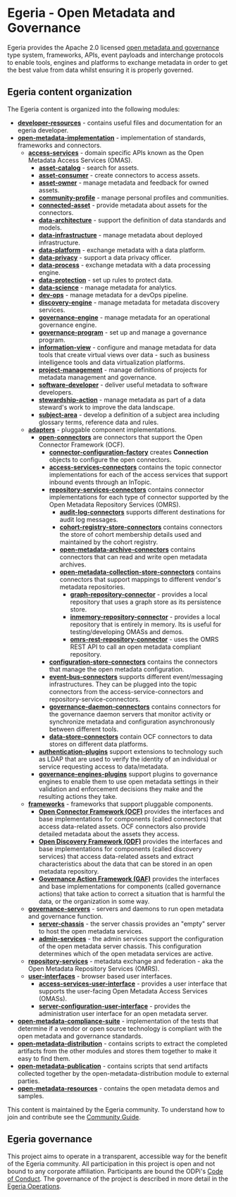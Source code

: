<!-- SPDX-License-Identifier: Apache-2.0 -->
  
# Egeria - Open Metadata and Governance
  
Egeria provides the Apache 2.0 licensed [open metadata and governance](https://odpi.github.io/data-governance/Open-Metadata-and-Governance)
type system, frameworks,
APIs, event payloads and interchange protocols to enable tools,
engines and platforms to exchange metadata in order to get the best
value from data whilst ensuring it is properly governed.

## Egeria content organization
  
The Egeria content is organized into the following modules:

* **[developer-resources](developer-resources)** - contains useful files and documentation for an egeria developer.
* **[open-metadata-implementation](open-metadata-implementation)** - implementation of standards, frameworks and connectors.
  * **[access-services](open-metadata-implementation/access-services)** - domain specific APIs known as the Open Metadata Access Services (OMAS).
    * **[asset-catalog](open-metadata-implementation/access-services/asset-catalog)** - search for assets.
    * **[asset-consumer](open-metadata-implementation/access-services/asset-consumer)** - create connectors to access assets.
    * **[asset-owner](open-metadata-implementation/access-services/asset-owner)** - manage metadata and feedback for owned assets.
    * **[community-profile](open-metadata-implementation/access-services/community-profile)** - manage personal profiles and communities.
    * **[connected-asset](open-metadata-implementation/access-services/connected-asset)** - provide metadata about assets for the connectors.
    * **[data-architecture](open-metadata-implementation/access-services/data-architecture)** - support the definition of data standards and models.
    * **[data-infrastructure](open-metadata-implementation/access-services/data-infrastructure)** - manage metadata about deployed infrastructure.
    * **[data-platform](open-metadata-implementation/access-services/data-platform)** - exchange metadata with a data platform.
    * **[data-privacy](open-metadata-implementation/access-services/data-privacy)** - support a data privacy officer.
    * **[data-process](open-metadata-implementation/access-services/data-process)** - exchange metadata with a data processing engine.
    * **[data-protection](open-metadata-implementation/access-services/data-protection)** - set up rules to protect data.
    * **[data-science](open-metadata-implementation/access-services/data-science)** - manage metadata for analytics.
    * **[dev-ops](open-metadata-implementation/access-services/dev-ops)** - manage metadata for a devOps pipeline.
    * **[discovery-engine](open-metadata-implementation/access-services/discovery-engine)** - manage metadata for metadata discovery services.
    * **[governance-engine](open-metadata-implementation/access-services/governance-engine)** - manage metadata for an operational governance engine.
    * **[governance-program](open-metadata-implementation/access-services/governance-program)** - set up and manage a governance program.
    * **[information-view](open-metadata-implementation/access-services/information-view)** - configure and manage metadata for data tools that create virtual views over data - such as business intelligence tools and data virtualization platforms.
    * **[project-management](open-metadata-implementation/access-services/project-management)** - manage definitions of projects for metadata management and governance.
    * **[software-developer](open-metadata-implementation/access-services/software-developer)** - deliver useful metadata to software developers.
    * **[stewardship-action](open-metadata-implementation/access-services/stewardship-action)** - manage metadata as part of a data steward's work to improve the data landscape.
    * **[subject-area](open-metadata-implementation/access-services/subject-area)** - develop a definition of a subject area including glossary terms, reference data and rules.
  * **[adapters](open-metadata-implementation/adapters)** - pluggable component implementations.
    * **[open-connectors](open-metadata-implementation/adapters/open-connectors)** are connectors that support the Open Connector Framework (OCF).
      * **[connector-configuration-factory](open-metadata-implementation/adapters/open-connectors/connector-configuration-factory)** creates **Connection** objects to configure the open connectors.
      * **[access-services-connectors](open-metadata-implementation/adapters/open-connectors/access-services-connectors)** contains the topic connector implementations for each of the access services that support inbound events through an InTopic.    
      * **[repository-services-connectors](open-metadata-implementation/adapters/open-connectors/repository-services-connectors)** contains connector implementations for each type of connector supported by the Open Metadata Repository Services (OMRS).
        * **[audit-log-connectors](open-metadata-implementation/adapters/open-connectors/repository-services-connectors/audit-log-connectors)** supports different destinations for audit log messages.
        * **[cohort-registry-store-connectors](open-metadata-implementation/adapters/open-connectors/repository-services-connectors/cohort-registry-store-connectors)** contains connectors the store of cohort membership details used and maintained by the cohort registry.
        * **[open-metadata-archive-connectors](open-metadata-implementation/adapters/open-connectors/repository-services-connectors/open-metadata-archive-connectors)** contains connectors that can read and write open metadata archives.
        * **[open-metadata-collection-store-connectors](open-metadata-implementation/adapters/open-connectors/repository-services-connectors/open-metadata-collection-store-connectors)** contains connectors that support mappings to different vendor's metadata repositories.
          * **[graph-repository-connector](open-metadata-implementation/adapters/open-connectors/repository-services-connectors/open-metadata-collection-store-connectors/graph-repository-connector)** - provides a local repository that uses a graph store as its persistence store.
          * **[inmemory-repository-connector](open-metadata-implementation/adapters/open-connectors/repository-services-connectors/open-metadata-collection-store-connectors/inmemory-repository-connector)** - provides a local repository that is entirely in memory.  Its is useful for testing/developing OMASs and demos.
          * **[omrs-rest-repository-connector](open-metadata-implementation/adapters/open-connectors/repository-services-connectors/open-metadata-collection-store-connectors/omrs-rest-repository-connector)** - uses the OMRS REST API to call an open metadata compliant repository.       
      * **[configuration-store-connectors](open-metadata-implementation/adapters/open-connectors/configuration-store-connectors)** contains the connectors that manage the open metadata configuration. 
      * **[event-bus-connectors](open-metadata-implementation/adapters/open-connectors/event-bus-connectors)** supports different event/messaging infrastructures.  They can be plugged into the topic connectors from the access-service-connectors and repository-service-connectors. 
      * **[governance-daemon-connectors](open-metadata-implementation/adapters/open-connectors/governance-daemon-connectors)** contains connectors for the governance daemon servers that monitor activity or synchronize metadata and configuration asynchronously between different tools.     
      * **[data-store-connectors](open-metadata-implementation/adapters/open-connectors/data-store-connectors)** contain OCF connectors to data stores on different data platforms.
    * **[authentication-plugins](open-metadata-implementation/adapters/authentication-plugins)** support extensions to technology such as LDAP that are used to verify the identity of an individual or service requesting access to data/metadata.
    * **[governance-engines-plugins](open-metadata-implementation/adapters/governance-engines-plugins)** support plugins to governance engines to enable them to use open metadata settings in their validation and enforcement decisions they make and the resulting actions they take.
  * **[frameworks](open-metadata-implementation/frameworks)** - frameworks that support pluggable components.
    * **[Open Connector Framework (OCF)](open-metadata-implementation/frameworks/open-connector-framework)** provides the interfaces and base implementations for components (called connectors) that access data-related assets. OCF connectors also provide detailed metadata about the assets they access.
    * **[Open Discovery Framework (ODF)](open-metadata-implementation/frameworks/open-discovery-framework)** provides the interfaces and base implementations for components (called discovery services) that access data-related assets and extract characteristics about the data that can be stored in an open metadata repository.
    * **[Governance Action Framework (GAF)](open-metadata-implementation/frameworks/governance-action-framework)** provides the interfaces and base implementations for components (called governance actions) that take action to correct a situation that is harmful the data, or the organization in some way.
  * **[governance-servers](open-metadata-implementation/governance-servers)** - servers and daemons to run open metadata and governance function.
    * **[server-chassis](open-metadata-implementation/governance-servers/server-chassis)** - the server chassis provides an "empty" server to host the open metadata services.    
    * **[admin-services](open-metadata-implementation/governance-servers/admin-services)** - the admin services support the configuration of the open metadata server chassis.  This configuration determines which of the open metadata services are active.
  * **[repository-services](open-metadata-implementation/repository-services)** - metadata exchange and federation - aka the Open Metadata Repository Services (OMRS).
  * **[user-interfaces](open-metadata-implementation/user-interfaces)** - browser based user interfaces.
    * **[access-services-user-interface](open-metadata-implementation/user-interfaces/access-services-user-interface)** - provides a user interface that supports the user-facing Open Metadata Access Services (OMASs).
    * **[server-configuration-user-interface](open-metadata-implementation/user-interfaces/server-configuration-user-interface)** - provides the administration user interface for an open metadata server.
* **[open-metadata-compliance-suite](open-metadata-compliance-suite)** - implementation of the tests that determine if a vendor or open source technology is compliant with the open metadata and governance standards.
* **[open-metadata-distribution](open-metadata-distribution)** - contains scripts to extract the completed artifacts from the other modules and stores them together to make it easy to find them.
* **[open-metadata-publication](open-metadata-publication)** - contains scripts that send artifacts collected together by the open-metadata-distribution module to external parties.
* **[open-metadata-resources](open-metadata-resources)** - contains the open metadata demos and samples.

This content is maintained by the Egeria community.
To understand how to join and contribute see the 
[Community Guide](./Community-Guide.md).

## Egeria governance

This project aims to operate in a transparent, accessible way for the benefit
of the Egeria community.
All participation in this project is open and not
bound to any corporate affiliation.
Participants are bound the ODPi's [Code of Conduct](https://github.com/odpi/specs/wiki/ODPi-Code-of-Conduct).
The governance of the project is described in more detail in the
[Egeria Operations](./Egeria-Operations.md).